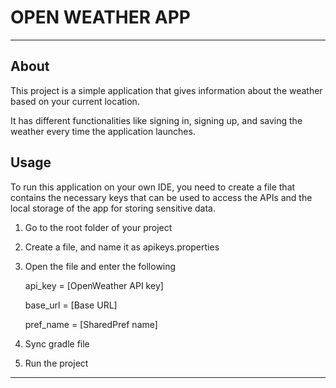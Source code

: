 # OPEN WEATHER APP
---

## About
This project is a simple application that gives information about the weather based on your current location.

It has different functionalities like signing in, signing up, and saving the weather every time the application launches.


## Usage
To run this application on your own IDE, you need to create a file that contains the necessary keys that can be used to access the APIs and the local storage of the app for storing sensitive data.

1. Go to the root folder of your project
2. Create a file, and name it as apikeys.properties
3. Open the file and enter the following

   api_key = [OpenWeather API key]
   
   base_url = [Base URL]

   pref_name = [SharedPref name]

4. Sync gradle file
5. Run the project

---
